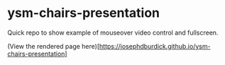 # ysm-chairs-presentation
Quick repo to show example of mouseover video control and fullscreen.

(View the rendered page here)[https://josephdburdick.github.io/ysm-chairs-presentation]
